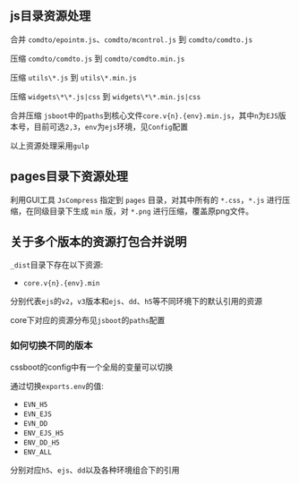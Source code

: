 ## js目录资源处理

合并  `comdto/epointm.js`、`comdto/mcontrol.js` 到  `comdto/comdto.js`

压缩  `comdto/comdto.js` 到 `comdto/comdto.min.js`

压缩 `utils\*.js` 到 `utils\*.min.js`

压缩 `widgets\*\*.js|css` 到 `widgets\*\*.min.js|css`

合并压缩 `jsboot`中的`paths`到核心文件`core.v{n}.{env}.min.js`，其中`n`为`EJS`版本号，目前可选`2,3`，`env`为`ejs`环境，见`Config`配置

以上资源处理采用`gulp`

## pages目录下资源处理

利用GUI工具 `JsCompress` 指定到 `pages` 目录，对其中所有的 `*.css`，`*.js` 进行压缩，在同级目录下生成 `min` 版，对 `*.png` 进行压缩，覆盖原png文件。

## 关于多个版本的资源打包合并说明

`_dist`目录下存在以下资源:

* `core.v{n}.{env}.min`

分别代表`ejs`的`v2`，`v3`版本和`ejs`、`dd`、`h5`等不同环境下的默认引用的资源

core下对应的资源分布见`jsboot`的`paths`配置

### 如何切换不同的版本

cssboot的config中有一个全局的变量可以切换

通过切换`exports.env`的值:

* `EVN_H5`
* `EVN_EJS`
* `EVN_DD`
* `ENV_EJS_H5`
* `ENV_DD_H5`
* `ENV_ALL`

分别对应`h5`、`ejs`、`dd`以及各种环境组合下的引用